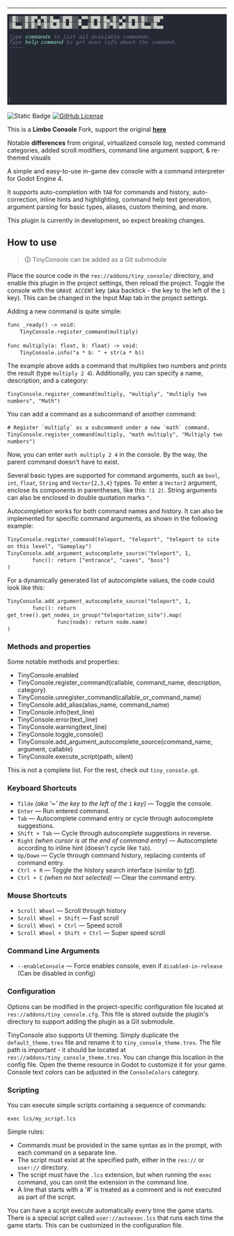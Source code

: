 
---
![Limbo Console](.github/demonstration.gif)

![Static Badge](https://img.shields.io/badge/Godot-4.4-blue?style=flat)
[![GitHub License](https://img.shields.io/github/license/limbonaut/limbo_console)](https://github.com/limbonaut/limbo_console/blob/master/LICENSE.md)

This is a **Limbo Console** Fork, support the original [**here**](https://github.com/limbonaut/limbo_console/tree/master)

Notable **differences** from original, virtualized console log, nested command categories, added scroll modifiers, command line argument support, & re-themed visuals

A simple and easy-to-use in-game dev console with a command interpreter for Godot Engine 4.

It supports auto-completion with `TAB` for commands and history, auto-correction, inline hints and highlighting, command help text generation, argument parsing for basic types, aliases, custom theming, and more.

This plugin is currently in development, so expect breaking changes.

## How to use

> 🛈 TinyConsole can be added as a Git submodule

Place the source code in the `res://addons/tiny_console/` directory, and enable this plugin in the project settings, then reload the project. Toggle the console with the `GRAVE ACCENT` key (aka backtick - the key to the left of the `1` key). This can be changed in the Input Map tab in the project settings.

Adding a new command is quite simple:

```gdscript
func _ready() -> void:
    TinyConsole.register_command(multiply)

func multiply(a: float, b: float) -> void:
    TinyConsole.info("a * b: " + str(a * b))
```

The example above adds a command that multiplies two numbers and prints the result (type `multiply 2 4`). Additionally, you can specify a name, description, and a category:

```gdscript
TinyConsole.register_command(multiply, "multiply", "multiply two numbers", "Math")
```

You can add a command as a subcommand of another command:

```gdscript
# Register `multiply` as a subcommand under a new `math` command.
TinyConsole.register_command(multiply, "math multiply", "Multiply two numbers")
```

Now, you can enter `math multiply 2 4` in the console. By the way, the parent command doesn't have to exist.

Several basic types are supported for command arguments, such as `bool`, `int`, `float`, `String` and `Vector{2,3,4}` types. To enter a `Vector2` argument, enclose its components in parentheses, like this: `(1 2)`. String arguments can also be enclosed in double quotation marks `"`.

Autocompletion works for both command names and history. It can also be implemented for specific command arguments, as shown in the following example:
```gdscript
TinyConsole.register_command(teleport, "teleport", "teleport to site on this level", "Gameplay")
TinyConsole.add_argument_autocomplete_source("teleport", 1,
        func(): return ["entrance", "caves", "boss"]
)
```
For a dynamically generated list of autocomplete values, the code could look like this:
```gdscript
TinyConsole.add_argument_autocomplete_source("teleport", 1,
        func(): return get_tree().get_nodes_in_group("teleportation_site").map(
                func(node): return node.name)
)
```

### Methods and properties

Some notable methods and properties:

- TinyConsole.enabled
- TinyConsole.register_command(callable, command_name, description, category)
- TinyConsole.unregister_command(callable_or_command_name)
- TinyConsole.add_alias(alias_name, command_name)
- TinyConsole.info(text_line)
- TinyConsole.error(text_line)
- TinyConsole.warning(text_line)
- TinyConsole.toggle_console()
- TinyConsole.add_argument_autocomplete_source(command_name, argument, callable)
- TinyConsole.execute_script(path, silent)

This is not a complete list. For the rest, check out `tiny_console.gd`.

### Keyboard Shortcuts
- `Tilde` *(aka '**~**' the key to the left of the `1` key)* — Toggle the console.
- `Enter` — Run entered command.
- `Tab` — Autocomplete command entry or cycle through autocomplete suggestions.
- `Shift + Tab` — Cycle through autocomplete suggestions in reverse.
- `Right` *(when cursor is at the end of command entry)* — Autocomplete according to inline hint (doesn't cycle like `Tab`).
- `Up/Down` — Cycle through command history, replacing contents of command entry.
- `Ctrl + R` — Toggle the history search interface (similar to [fzf](https://github.com/junegunn/fzf)).
- `Ctrl + C` *(when no text selected)* — Clear the command entry.

### Mouse Shortcuts
- `Scroll Wheel` — Scroll through history
- `Scroll Wheel + Shift` — Fast scroll
- `Scroll Wheel + Ctrl` — Speed scroll
- `Scroll Wheel + Shift + Ctrl` — Super speed scroll

### Command Line Arguments
- `--enableConsole` — Force enables console, even if `disabled-in-release` (Can be disabled in config)

### Configuration
Options can be modified in the project-specific configuration file located at `res://addons/tiny_console.cfg`. This file is stored outside the plugin's directory to support adding the plugin as a Git submodule.

TinyConsole also supports UI theming. Simply duplicate the `default_theme.tres` file and rename it to `tiny_console_theme.tres`. The file path is important - it should be located at `res://addons/tiny_console_theme.tres`. You can change this location in the config file.
Open the theme resource in Godot to customize it for your game. Console text colors can be adjusted in the `ConsoleColors` category.

### Scripting
You can execute simple scripts containing a sequence of commands:
```shell
exec lcs/my_script.lcs
```

Simple rules:
- Commands must be provided in the same syntax as in the prompt, with each command on a separate line.
- The script must exist at the specified path, either in the `res://` or `user://` directory.
- The script must have the `.lcs` extension, but when running the `exec` command, you can omit the extension in the command line.
- A line that starts with a '#' is treated as a comment and is not executed as part of the script.

You can have a script execute automatically every time the game starts. There is a special script called `user://autoexec.lcs` that runs each time the game starts. This can be customized in the configuration file.

